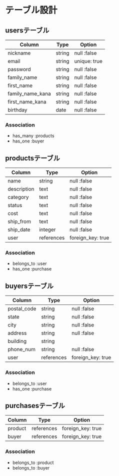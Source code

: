 # テーブル設計

## usersテーブル

| Column           | Type       | Option       |
| ---------------- | ---------- | ------------ |
| nickname         | string     | null :false  |
| email            | string     | unique: true |
| password         | string     | null :false  |
| family_name      | string     | null :false  |
| first_name       | string     | null :false  |
| family_name_kana | string     | null :false  |
| first_name_kana  | string     | null :false  |
| birthday         | date       | null :false  |

### Association

- has_many :products
- has_one :buyer

## productsテーブル

| Column           | Type       | Option            |
| ---------------- | ---------- | ----------------- |
| name             | string     | null :false       |
| description      | text       | null :false       |
| category         | text       | null :false       |
| status           | text       | null :false       |
| cost             | text       | null :false       |
| ship_from        | text       | null :false       |
| ship_date        | integer    | null :false       |
| user             | references | foreign_key: true |

### Association

- belongs_to :user
- has_one :purchase

## buyersテーブル

| Column           | Type       | Option            |
| ---------------- | ---------- | ----------------- |
| postal_code      | string     | null :false       |
| state            | string     | null :false       |
| city             | string     | null :false       |
| address          | string     | null :false       |
| building         | string     |                   |
| phone_num        | string     | null :false       |
| user             | references | foreign_key: true |

### Association

- belongs_to :user
- has_one :purchase

## purchasesテーブル

| Column           | Type       | Option            |
| ---------------- | ---------- | ----------------- |
| product          | references | foreign_key: true |
| buyer            | references | foreign_key: true |

### Association

- belongs_to :product
- belongs_to :buyer

